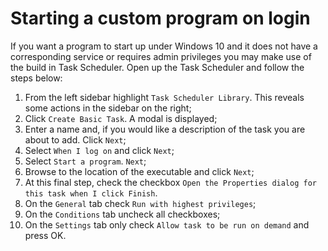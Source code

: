 # Starting a custom program on login

If you want a program to start up under Windows 10 and it does not have a corresponding service or requires admin privileges you may make use of the build in Task Scheduler. Open up the Task Scheduler and follow the steps below:

1. From the left sidebar highlight `Task Scheduler Library`. This reveals some actions in the sidebar on the right;
1. Click `Create Basic Task`. A modal is displayed;
1. Enter a name and, if you would like a description of the task you are about to add. Click `Next`;
1. Select `When I log on` and click `Next`;
1. Select `Start a program`. `Next`;
1. Browse to the location of the executable and click `Next`;
1. At this final step, check the checkbox `Open the Properties dialog for this task when I click Finish`.
1. On the `General` tab check `Run with highest privileges`;
1. On the `Conditions` tab uncheck all checkboxes;
1. On the `Settings` tab only check `Allow task to be run on demand` and press OK.
